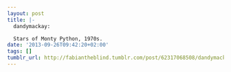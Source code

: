 ```yaml
---
layout: post
title: |-
  dandymackay:

  Stars of Monty Python, 1970s.
date: '2013-09-26T09:42:20+02:00'
tags: []
tumblr_url: http://fabiantheblind.tumblr.com/post/62317068508/dandymackay-stars-of-monty-python-1970s
---
```

